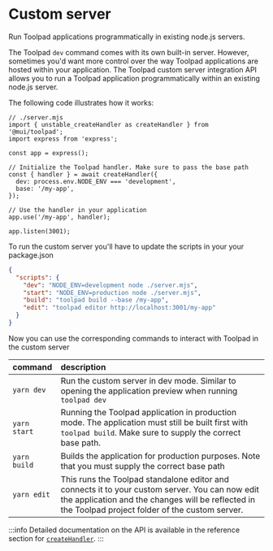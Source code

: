 # Custom server

<p class="description">Run Toolpad applications programmatically in existing node.js servers.</p>

The Toolpad `dev` command comes with its own built-in server. However, sometimes you'd want more control over the way Toolpad applications are hosted within your application. The Toolpad custom server integration API allows you to run a Toolpad application programmatically within an existing node.js server.

The following code illustrates how it works:

```tsx
// ./server.mjs
import { unstable_createHandler as createHandler } from '@mui/toolpad';
import express from 'express';

const app = express();

// Initialize the Toolpad handler. Make sure to pass the base path
const { handler } = await createHandler({
  dev: process.env.NODE_ENV === 'development',
  base: '/my-app',
});

// Use the handler in your application
app.use('/my-app', handler);

app.listen(3001);
```

To run the custom server you'll have to update the scripts in your your package.json

```json
{
  "scripts": {
    "dev": "NODE_ENV=development node ./server.mjs",
    "start": "NODE_ENV=production node ./server.mjs",
    "build": "toolpad build --base /my-app",
    "edit": "toolpad editor http://localhost:3001/my-app"
  }
}
```

Now you can use the corresponding commands to interact with Toolpad in the custom server

| command      | description                                                                                                                                                                                           |
| :----------- | :---------------------------------------------------------------------------------------------------------------------------------------------------------------------------------------------------- |
| `yarn dev`   | Run the custom server in dev mode. Similar to opening the application preview when running `toolpad dev`                                                                                              |
| `yarn start` | Running the Toolpad application in production mode. The application must still be built first with `toolpad build`. Make sure to supply the correct base path.                                        |
| `yarn build` | Builds the application for production purposes. Note that you must supply the correct base path                                                                                                       |
| `yarn edit`  | This runs the Toolpad standalone editor and connects it to your custom server. You can now edit the application and the changes will be reflected in the Toolpad project folder of the custom server. |

:::info
Detailed documentation on the API is available in the reference section for [`createHandler`](/toolpad/reference/api/create-handler/).
:::
